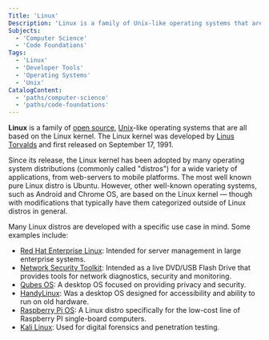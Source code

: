 ```yaml
---
Title: 'Linux'
Description: 'Linux is a family of Unix-like operating systems that are all based on the Linux kernel.'
Subjects:
  - 'Computer Science'
  - 'Code Foundations'
Tags:
  - 'Linux'
  - 'Developer Tools'
  - 'Operating Systems'
  - 'Unix'
CatalogContent:
  - 'paths/computer-science'
  - 'paths/code-foundations'
---
```


**Linux** is a family of [open source](https://www.codecademy.com/resources/docs/general/open-source), [Unix](https://www.codecademy.com/resources/docs/general/unix)-like operating systems that are all based on the Linux kernel. The Linux kernel was developed by [Linus Torvalds](https://www.codecademy.com/resources/docs/general/linus-torvalds) and first released on September 17, 1991.

Since its release, the Linux kernel has been adopted by many operating system distributions (commonly called "distros") for a wide variety of applications, from web-servers to mobile platforms. The most well known pure Linux distro is Ubuntu. However, other well-known operating systems, such as Android and Chrome OS, are based on the Linux kernel &mdash; though with modifications that typically have them categorized outside of Linux distros in general.

Many Linux distros are developed with a specific use case in mind. Some examples include:

- [Red Hat Enterprise Linux](https://www.redhat.com/en/technologies/linux-platforms/enterprise-linux): Intended for server management in large enterprise systems.
- [Network Security Toolkit](https://www.networksecuritytoolkit.org/): Intended as a live DVD/USB Flash Drive that provides tools for network diagnostics, security and monitoring.
- [Qubes OS](https://www.qubes-os.org/): A desktop OS focused on providing privacy and security.
- [HandyLinux](https://en.wikipedia.org/wiki/HandyLinux): Was a desktop OS designed for accessibility and ability to run on old hardware.
- [Raspberry Pi OS](https://www.raspberrypi.com/software/): A Linux distro specifically for the low-cost line of Raspberry PI single-board computers.
- [Kali Linux](https://www.kali.org/): Used for digital forensics and penetration testing.
